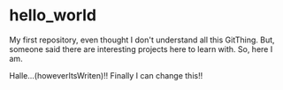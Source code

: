 # hello_world

My first repository, even thought I don't understand all this GitThing. But, someone said there are interesting projects here to learn with. So, here I am. 

Halle...(howeverItsWriten)!! Finally I can change this!!
